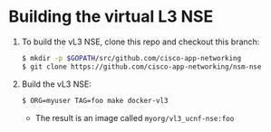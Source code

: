 # Building the virtual L3 NSE

1. To build the vL3 NSE, clone this repo and checkout this branch:

   ```bash
   $ mkdir -p $GOPATH/src/github.com/cisco-app-networking
   $ git clone https://github.com/cisco-app-networking/nsm-nse
   ```

1. Build the vL3 NSE:

   ```bash
   $ ORG=myuser TAG=foo make docker-vl3
   ```

   - The result is an image called `myorg/vl3_ucnf-nse:foo`
